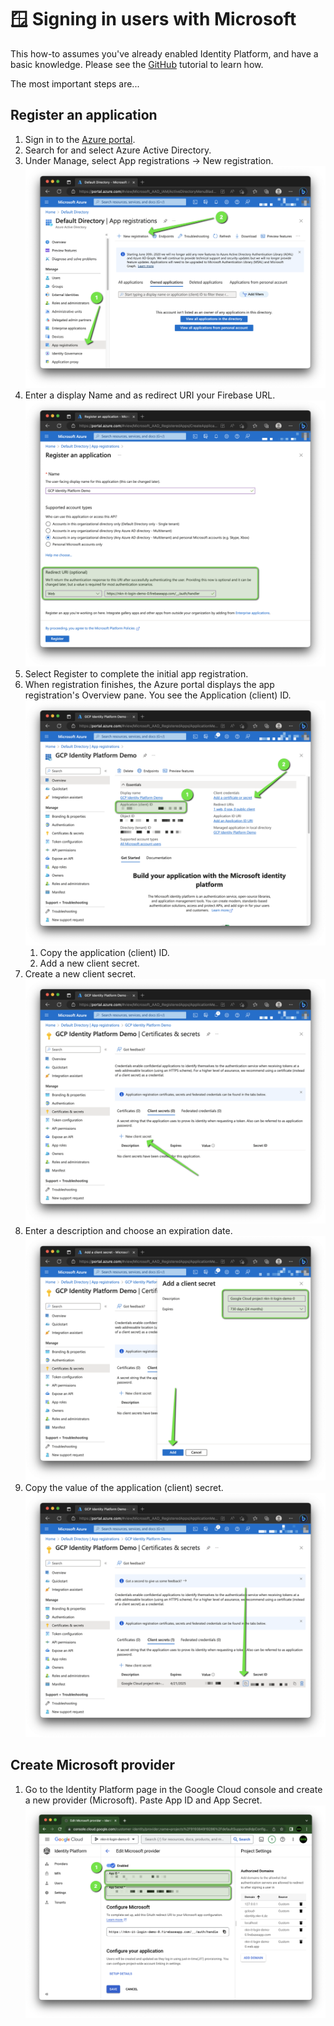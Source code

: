 # 🪟 Signing in users with Microsoft

This how-to assumes you've already enabled Identity Platform,
and have a basic knowledge.
Please see the [GitHub](./github.md) tutorial to learn how.

The most important steps are...

## Register an application

1. Sign in to the [Azure portal](https://portal.azure.com/).
1. Search for and select Azure Active Directory.
1. Under Manage, select App registrations -> New registration.
  ![Screenshot: App registration](./img/azure-ad-new-app.png)
1. Enter a display Name and as redirect URI your Firebase URL.
  ![Screenshot: Regsiter an application](./img/azure-ad-new-app-config.png)
1. Select Register to complete the initial app registration.
1. When registration finishes, the Azure portal displays the app registration's Overview pane. You see the Application (client) ID.
  ![Screenshot: verview pane](./img/azure-ad-new-app-id.png)
    1. Copy the application (client) ID.
    1. Add a new client secret.
1. Create a new client secret.
  ![Screenshot: Certificates & secrets](./img/azure-ad-new-app-secret.png)
1. Enter a description and choose an expiration date.
  ![Screenshot: Certificates & secrets](./img/azure-ad-new-app-secret-config.png)
1. Copy the value of the application (client) secret.
  ![Screenshot: Certificates & secrets](./img/azure-ad-new-app-secret-copy.png)

## Create Microsoft provider

1. Go to the Identity Platform page in the Google Cloud console and create a new provider (Microsoft). Paste App ID and App Secret.
  ![Screenshot: Credentials](./img/google-cloud-microsoft-provider.png)